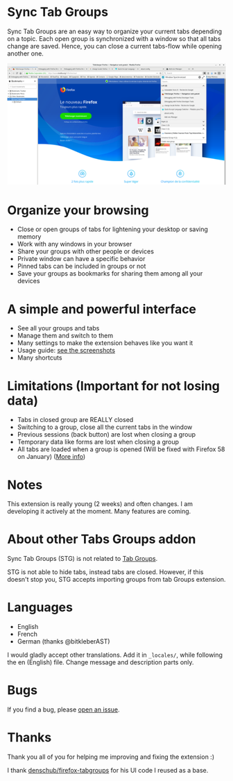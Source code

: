 # Sync Tab Groups

Sync Tab Groups are an easy way to organize your current tabs depending on a topic. Each open group is synchronized with a window so that all tabs change are saved. Hence, you can close a current tabs-flow while opening another one. 

![Sync Tab Groups example](assets/v0_2_3_in_browser.png)

# Organize your browsing

 - Close or open groups of tabs for lightening your desktop or saving memory
 - Work with any windows in your browser
 - Share your groups with other people or devices
 - Private window can have a specific behavior
 - Pinned tabs can be included in groups or not
 - Save your groups as bookmarks for sharing them among all your devices


# A simple and powerful interface

 - See all your groups and tabs
 - Manage them and switch to them
 - Many settings to make the extension behaves like you want it
 - Usage guide: [see the screenshots](https://addons.mozilla.org/en-US/firefox/addon/sync-tab-groups/)
 - Many shortcuts


# Limitations (Important for not losing data)

 - Tabs in closed group are REALLY closed
 - Switching to a group, close all the current tabs in the window
 - Previous sessions (back button) are lost when closing a group
 - Temporary data like forms are lost when closing a group
 - All tabs are loaded when a group is opened (Will be fixed with Firefox 58 on January) ([More info](https://github.com/Morikko/sync-tab-groups/issues/5#issuecomment-344753295))


# Notes
This extension is really young (2 weeks) and often changes. I am developing it actively at the moment. Many features are coming.

# About other Tabs Groups addon

Sync Tab Groups (STG) is not related to [Tab Groups](https://addons.mozilla.org/en-US/firefox/addon/tab-groups-panorama/).

STG is not able to hide tabs, instead tabs are closed. However, if this doesn't stop you, STG accepts importing groups from tab Groups extension.

# Languages
 - English
 - French
 - German (thanks @bitkleberAST) 

I would gladly accept other translations. Add it in `_locales/`, while following the en (English) file. Change message and description parts only.

# Bugs
If you find a bug, please [open an issue](https://github.com/Morikko/sync-tab-groups/issues).

# Thanks
Thank you all of you for helping me improving and fixing the extension :)

I thank [denschub/firefox-tabgroups](https://github.com/denschub/firefox-tabgroups) for his UI code I reused as a base.

